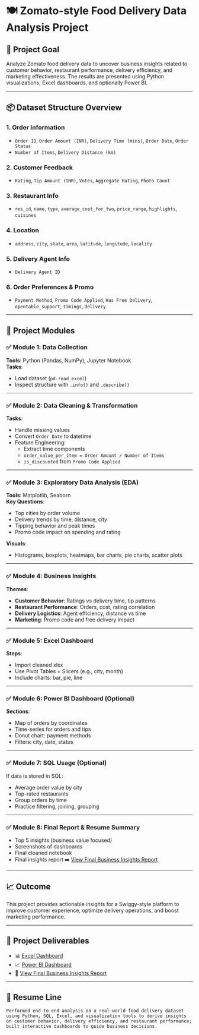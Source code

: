 # 🍽️ Zomato-style Food Delivery Data Analysis Project

## 🎯 Project Goal
Analyze Zomato food delivery data to uncover business insights related to customer behavior, restaurant performance, delivery efficiency, and marketing effectiveness. The results are presented using Python visualizations, Excel dashboards, and optionally Power BI.

---

## 📦 Dataset Structure Overview

### 1. Order Information
- `Order ID`, `Order Amount (INR)`, `Delivery Time (mins)`, `Order Date`, `Order Status`
- `Number of Items`, `Delivery Distance (km)`

### 2. Customer Feedback
- `Rating`, `Tip Amount (INR)`, `Votes`, `Aggregate Rating`, `Photo Count`

### 3. Restaurant Info
- `res_id`, `name`, `type`, `average_cost_for_two`, `price_range`, `highlights`, `cuisines`

### 4. Location
- `address`, `city`, `state`, `area`, `latitude`, `longitude`, `locality`

### 5. Delivery Agent Info
- `Delivery Agent ID`

### 6. Order Preferences & Promo
- `Payment Method`, `Promo Code Applied`, `Has Free Delivery`, `opentable_support`, `timings`, `delivery`

---

## 🧩 Project Modules

### ✅ Module 1: Data Collection
**Tools**: Python (Pandas, NumPy), Jupyter Notebook  
**Tasks**:
- Load dataset (`pd.read_excel`)
- Inspect structure with `.info()` and `.describe()`

---

### ✅ Module 2: Data Cleaning & Transformation
**Tasks**:
- Handle missing values
- Convert `Order Date` to datetime
- Feature Engineering:
  - Extract time components
  - `order_value_per_item = Order Amount / Number of Items`
  - `is_discounted` from `Promo Code Applied`

---

### ✅ Module 3: Exploratory Data Analysis (EDA)
**Tools**: Matplotlib, Seaborn  
**Key Questions**:
- Top cities by order volume
- Delivery trends by time, distance, city
- Tipping behavior and peak times
- Promo code impact on spending and rating

**Visuals**:
- Histograms, boxplots, heatmaps, bar charts, pie charts, scatter plots

---

### ✅ Module 4: Business Insights
**Themes**:
- **Customer Behavior**: Ratings vs delivery time, tip patterns  
- **Restaurant Performance**: Orders, cost, rating correlation  
- **Delivery Logistics**: Agent efficiency, distance vs time  
- **Marketing**: Promo code and free delivery impact

---

### ✅ Module 5: Excel Dashboard
**Steps**:
- Import cleaned xlsx
- Use Pivot Tables + Slicers (e.g., city, month)
- Include charts: bar, pie, line

---

### ✅ Module 6: Power BI Dashboard (Optional)
**Sections**:
- Map of orders by coordinates  
- Time-series for orders and tips  
- Donut chart: payment methods  
- Filters: city, date, status

---

### ✅ Module 7: SQL Usage (Optional)
If data is stored in SQL:
- Average order value by city
- Top-rated restaurants
- Group orders by time
- Practice filtering, joining, grouping

---

### ✅ Module 8: Final Report & Resume Summary
- Top 5 insights (business value focused)
- Screenshots of dashboards
- Final cleaned notebook
- Final insights report ➡️ [View Final Business Insights Report](final_insights.md)

---

## 📈 Outcome
This project provides actionable insights for a Swiggy-style platform to improve customer experience, optimize delivery operations, and boost marketing performance.

---

## 📘 Project Deliverables

- 📊 [Excel Dashboard](Dashboards/Zomato_Business_Insights_ex.png)
- 📈 [Power BI Dashboard](Dashboards/Zomato_Business_Insights_bi.png)
- 📄 [View Final Business Insights Report](final_insights.md)

---

## 💼 Resume Line

```text
Performed end-to-end analysis on a real-world food delivery dataset using Python, SQL, Excel, and visualization tools to derive insights on customer behavior, delivery efficiency, and restaurant performance; built interactive dashboards to guide business decisions.
